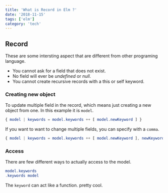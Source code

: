 ```yaml
---
title: 'What is Record in Elm ?'
date: '2018-11-15'
tags: ['elm']
category: 'tech'
---
```


## Record

These are some intersting aspect that are different from other programing language.

- You cannot ask for a field that does not exist.
- No field will ever be _undefined_ or _null_.
- You cannot create recursive records with a this or self keyword.

### Creating new object

To update multiple field in the record,
which means just creating a new object from one.
In this example it is `model`.

```elm
{ model | keywords = model.keywords ++ [ model.newKeyword ] }
```

If you want to want to change multiple fields, you can specify with a `comma`.

```elm
{ model | keywords = model.keywords ++ [ model.newKeyword ], newKeyword = "" }
```

### Access

There are few different ways to actually access to the model.

```elm
model.keywords
.keywords model
```

The `keyword` can act like a function. pretty cool.
